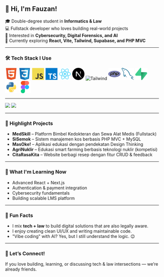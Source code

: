 ## 👋 Hi, I'm Fauzan!

🎓 Double-degree student in **Informatics & Law**  
💻 Fullstack developer who loves building real-world projects  
🔐 Interested in **Cybersecurity, Digital Forensics, and AI**  
🚀 Currently exploring **React, Vite, Tailwind, Supabase, and PHP MVC**

---

### 🛠️ Tech Stack I Use
<p align="left">
  <!-- HTML -->
  <img src="https://raw.githubusercontent.com/devicons/devicon/master/icons/html5/html5-original.svg" width="40" height="40" alt="HTML"/>
  <!-- CSS -->
  <img src="https://raw.githubusercontent.com/devicons/devicon/master/icons/css3/css3-original.svg" width="40" height="40" alt="CSS"/>
  <!-- JavaScript -->
  <img src="https://raw.githubusercontent.com/devicons/devicon/master/icons/javascript/javascript-original.svg" width="40" height="40" alt="JavaScript"/>
  <!-- TypeScript -->
  <img src="https://raw.githubusercontent.com/devicons/devicon/master/icons/typescript/typescript-original.svg" width="40" height="40" alt="TypeScript"/>
  <!-- React -->
  <img src="https://raw.githubusercontent.com/devicons/devicon/master/icons/react/react-original.svg" width="40" height="40" alt="React"/>
  <!-- Next.js -->
  <img src="https://raw.githubusercontent.com/devicons/devicon/master/icons/nextjs/nextjs-original.svg" width="40" height="40" alt="Next.js"/>
  <!-- Tailwind CSS (pakai versi yang pasti muncul) -->
  <img src="https://www.vectorlogo.zone/logos/tailwindcss/tailwindcss-icon.svg" width="40" height="40" alt="Tailwind"/>
  <!-- PHP -->
  <img src="https://raw.githubusercontent.com/devicons/devicon/master/icons/php/php-original.svg" width="40" height="40" alt="PHP"/>
  <!-- MySQL -->
  <img src="https://raw.githubusercontent.com/devicons/devicon/master/icons/mysql/mysql-original.svg" width="40" height="40" alt="MySQL"/>
  <!-- Supabase -->
  <img src="https://raw.githubusercontent.com/devicons/devicon/master/icons/supabase/supabase-original.svg" width="40" height="40" alt="Supabase"/>
  <!-- Python -->
  <img src="https://raw.githubusercontent.com/devicons/devicon/master/icons/python/python-original.svg" width="40" height="40" alt="Python"/>
  <!-- Figma (opsional UI/UX) -->
  <img src="https://raw.githubusercontent.com/devicons/devicon/master/icons/figma/figma-original.svg" width="40" height="40" alt="Figma"/>
</p>

---
<p align="left">
  <img src="https://github-readme-stats.vercel.app/api?username=JurisDataNerd&show_icons=true&theme=tokyonight" height="180"/>
  <img src="https://github-readme-stats.vercel.app/api/top-langs/?username=JurisDataNerd&layout=compact&theme=tokyonight" height="180"/>
</p>


---

### 📌 Highlight Projects
- **MedSkill** – Platform Bimbel Kedokteran dan Sewa Alat Medis (Fullstack)
- **SiSemok** – Sistem manajemen kos berbasis PHP MVC + MySQL
- **MasOke!** – Aplikasi edukasi dengan pendekatan Design Thinking
- **AgriNuklir** – Edukasi smart farming berbasis teknologi nuklir (kompetisi)
- **CitaRasaKita** – Website berbagi resep dengan fitur CRUD & feedback

---

### 🌱 What I'm Learning Now
- Advanced React + Next.js
- Authentication & payment integration
- Cybersecurity fundamentals
- Building scalable LMS platform

---

### 🎯 Fun Facts
- I mix **tech + law** to build digital solutions that are also legally aware.
- I enjoy creating clean UI/UX and writing maintainable code.
- "Vibe coding" with AI? Yes, but I still understand the logic. 😉

---

### 🤝 Let’s Connect!
If you love building, learning, or discussing tech & law intersections — we’re already friends.
